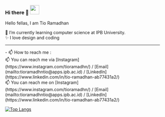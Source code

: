 ### Hi there 👋  <img src="https://raw.githubusercontent.com/MartinHeinz/MartinHeinz/master/wave.gif" width="30px">

Hello fellas, I am Tio Ramadhan

🌱 I’m currently learning computer science at IPB University. <br>
✨ I love design and coding
<br>
<hr>
- 📫 How to reach me : <br>
📫 You can reach me via [Instagram](https://www.instagram.com/tioramadhn/) / [Email](mailto:tioramadhntio@apps.ipb.ac.id) / [LinkedIn](https://www.linkedin.com/in/tio-ramadhan-ab77431a2/)  <br>
📫 You can reach me on [Instagram](https://www.instagram.com/tioramadhn/) / [Email](mailto:tioramadhntio@apps.ipb.ac.id) / [LinkedIn](https://www.linkedin.com/in/tio-ramadhan-ab77431a2/)

[![Top Langs](https://github-readme-stats.vercel.app/api/top-langs/?username=tioramdhntio&layout=compact&theme=react)](https://github.com/tioramdhntio/)


<!--
**tioramdhntio/tioramdhntio** is a ✨ _special_ ✨ repository because its `README.md` (this file) appears on your GitHub profile.

